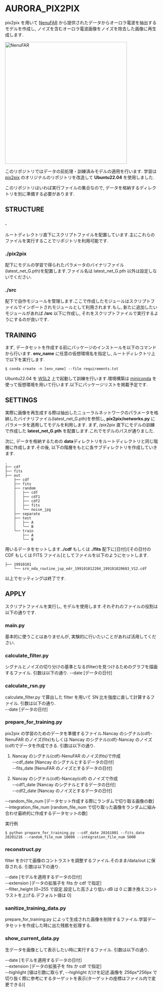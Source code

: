 # AURORA_PIX2PIX

pix2pix を用いて [NenuFAR](https://pparc.gp.tohoku.ac.jp/hfvhf-20190921/) から提供されたデータからオーロラ電波を抽出するモデルを作成し, ノイズを含むオーロラ電波画像をノイズを除去した画像に再生成します.

<img width="400" alt="NenuFAR" src="https://pparc.gp.tohoku.ac.jp/wp-content/uploads/1NeneFAR.png">

このリポジトリではデータの前処理・訓練済みモデルの適用を行います.
学習は [pix2pix](https://github.com/junyanz/pytorch-CycleGAN-and-pix2pix) のオリジナルのリポジトリを改造して **Ubuntu22.04** を使用しました.

このリポジトリはいわば実行ファイルの集合なので, データを格納するディレクトリを別に準備する必要があります.

## STRUCTURE

### .

ルートディレクトリ直下にスクリプトファイルを配置しています.主にこれらのファイルを実行することでリポジトリを利用可能です.

### ./pix2pix

配下にモデルの学習で得られたパラメータのバイナリファイル(latest_net_G.pth)を配置します.ファイル名は latest_net_G.pth 以外は設定しないでください.

### ./src

配下で自作モジュールを管理します.ここで作成したモジュールはスクリプトファイルでインポートされモジュールとして利用されます.もし, 新たに追加したいモジュールがあれば **/src** 以下に作成し, それをスクリプトファイルで実行するようにするのが良いです.

## TRAINING

まず, データセットを作成する前にパッケージのインストールを以下のコマンドから行います.
**env_name** に任意の仮想環境名を指定し, ルートディレクトリ上で以下を実行します.

```
$ conda create -n [env_name] --file requirements.txt
```

Ubuntu22.04 を [WSL2](https://qiita.com/matarillo/items/61a9ead4bfe2868a0b86) 上で起動して訓練を行います.環境構築は [miniconda](https://docs.conda.io/projects/miniconda/en/latest/) を使って仮想環境を用いて行います.以下にパッケージリストを掲載予定です.

## SETTINGS

実際に画像を再生成する際は抽出したニューラルネットワークのパラメータを格納したバイナリファイル(latest_net_G.pth)を参照し, **pix2pix/networks.py** にパラメータを適用してモデルを利用します.
まず, /pix2pix 直下にモデルの訓練で作成した **latest_net_G.pth** を配置します.これでモデルのパスが通りました.

次に, データを格納するための **data**ディレクトリをルートディレクトリと同じ階層に作成します.その後, 以下の階層をもとに各サブディレクトリを作成していきます.

```
.
├── cdf
├── fits
├── out
    ├── cdf
    ├── fits
    ├── random
    │   ├── cdf
    │   ├── cdf1
    │   ├── cdf2
    │   ├── fits
    │   └── noise_jpg
    ├── separate
    ├── test
    │   ├── A
    │   └── B
    └── train
        ├── A
        └── B
```

用いるデータをセットします.**./cdf** もしくは **./fits** 配下に[日付]/[その日付の CDF もしくは FITS ファイル]としてファイルを以下のようにセットします.

```
├── 19910101
    └── srn_nda_routine_jup_edr_199101012204_199101020603_V12.cdf
```

以上でセッティングは終了です.

## APPLY

スクリプトファイルを実行し, モデルを使用します.それぞれのファイルの役割は以下の通りです.

### main.py

基本的に使うことはありませんが, 実験的に行いたいことがあれば活用してください.

### calculate_filter.py

シグナルとノイズの切り分けの基準となる(filter)を見つけるためのグラフを描画するファイル.
引数は以下の通り.
--date [データの日付]

### calculate_rsn.py

calculate_filter.py で算出した filter を用いて SN 比を強度に直して計算するファイル.
引数は以下の通り.<br>
--date [データの日付]

### prepare_for_training.py

pix2pix の学習のためのデータを準備するファイル.Nancay のシグナル(cdf)-NenuFAR のノイズ(fits)もしくは Nancay のシグナル(cdf)-Nancay のノイズ(cdf)でデータを作成できる.
引数は以下の通り.<br>

1. Nancay のシグナル(cdf)-NenuFAR のノイズ(fits)で作成<br>
   --cdf_date [Nancay のシグナルとするデータの日付]<br>
   --fits_date [NenuFAR のノイズとするデータの日付]

2. Nancay のシグナル(cdf)-Nancay(cdf) のノイズで作成<br>
   --cdf1_date [Nancay のシグナルとするデータの日付]<br>
   --cdf2_date [Nancay のノイズとするデータの日付]

--random_file_num [データセット作成する際にランダムで切り取る画像の数]<br>
--integration_file_num [random_file_num で切り取った画像をランダムに組み合わせ最終的に作成するデータセットの数]<br>

実行例

```
$ python prepare_for_training.py --cdf_date 20161001 --fits_date 20201216 --random_file_num 10000 --integration_file_num 5000
```

### reconstruct.py

filter をかけて画像のコントラストを調整するファイル.そのまま/data/out に保存される.
引数は以下の通り.<br>

--date [モデルを適用するデータの日付]<br>
--extension [データの拡張子を fits か cdf で指定]<br>
--filter_height [0~255 で設定.設定した高さより低い dB は 0 に置き換えコントラストを上げる.デフォルト値は 0]

### sanitize_training_data.py

prepare_for_training.py によって生成された画像を削除するファイル.学習データセットを作成した時に出た残骸を処理する.

### show_current_data.py

生データを画像として表示したい時に実行するファイル.
引数は以下の通り.<br>

--date [モデルを適用するデータの日付]<br>
--extension [データの拡張子を fits か cdf で指定]<br>
--highlight [値は引数に取らず, --highlight だけを記述.画像を 256px*256px で切り抜く際に参考にするターゲットを表示(ターゲットの座標はファイル内で変更できる)]
